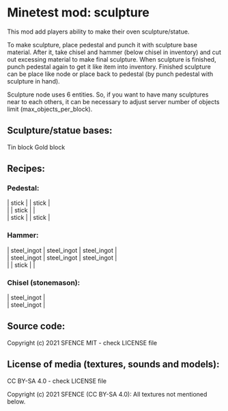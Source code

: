 Minetest mod: sculpture
=======================
This mod add players ability to make their oven sculpture/statue.

To make sculpture, place pedestal and punch it with sculpture base material. After it, take chisel and hammer (below chisel in inventory) and cut out excessing material to make final sculpture. When sculpture is finished, punch pedestal again to get it like item into inventory. Finished sculpture can be place like node or place back to pedestal (by punch pedestal with sculpture in hand).

Sculpture node uses 6 entities. So, if you want to have many sculptures near to each others, it can be necessary to adjust server number of objects limit (max_objects_per_block).

Sculpture/statue bases:
----------------------

Tin block
Gold block

Recipes:
--------

### Pedestal:

| stick |       | stick |  
|       | stick |       |  
| stick |       | stick |  

### Hammer:

| steel_ingot | steel_ingot | steel_ingot |  
| steel_ingot | steel_ingot | steel_ingot |  
|             |    stick    |             |  

### Chisel (stonemason):

| steel_ingot |  
| steel_ingot |

Source code:
-----------------------
Copyright (c) 2021 SFENCE
MIT - check LICENSE file

License of media (textures, sounds and models):
-----------------------------------------------
CC BY-SA 4.0 - check LICENSE file

Copyright (c) 2021 SFENCE (CC BY-SA 4.0):
All textures not mentioned below.



